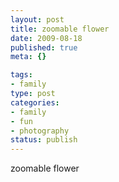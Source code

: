 ```yaml
--- 
layout: post
title: zoomable flower
date: 2009-08-18
published: true
meta: {}

tags: 
- family
type: post
categories: 
- family
- fun
- photography
status: publish
---
```

zoomable flower<br />
